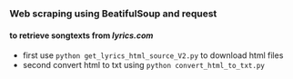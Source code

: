 ### Web scraping using BeatifulSoup and request 
#### to retrieve songtexts from *lyrics.com*

- first use ```python get_lyrics_html_source_V2.py``` to download html files
- second convert html to txt using  ```python convert_html_to_txt.py```  
